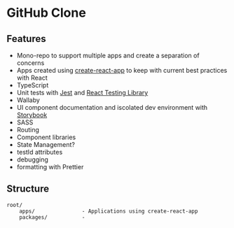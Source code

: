 # GitHub Clone

## Features

* Mono-repo to support multiple apps and create a separation of concerns
* Apps created using [create-react-app](https://reactjs.org/docs/create-a-new-react-app.html) to keep with current best practices with React
* TypeScript
* Unit tests with [Jest](https://jestjs.io/) and [React Testing Library](https://testing-library.com/docs/react-testing-library/intro)
* Wallaby
* UI component documentation and iscolated dev environment with [Storybook](https://storybook.js.org/)
* SASS
* Routing
* Component libraries
* State Management?
* testId attributes
* debugging
* formatting with Prettier

## Structure

```
root/
    apps/               - Applications using create-react-app
    packages/           - 

```